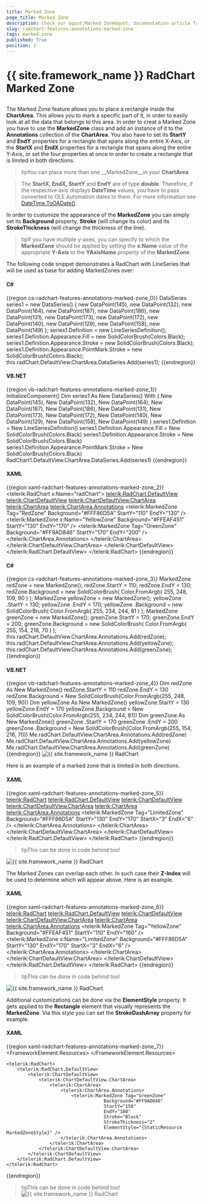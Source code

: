 ```yaml
---
title: Marked Zone
page_title: Marked Zone
description: Check our &quot;Marked Zone&quot; documentation article for the RadChart {{ site.framework_name }} control.
slug: radchart-features-annotations-marked-zone
tags: marked,zone
published: True
position: 2
---
```


# {{ site.framework_name }} RadChart Marked Zone



## 

The Marked Zone feature allows you to place a rectangle inside the __ChartArea__. This allows you to mark a specific part of it, in order to easily look at all the data that belongs to this area. In order to creat a Marked Zone you have to use the __MarkedZone__ class and add an instance of it to the __Annotations__ collection of the __ChartArea__. You also have to set its __StartY__ and __EndY__ properties for a rectangle that spans along the entire X-Axis, or the __StartX__ and __EndX__ properties for a rectangle that spans along the entire Y-Axis, or set the four properties at once in order to create a rectangle that is limited in both directions.

>tipYou can place more than one __MarkedZone__in your __ChartArea__.

>The __StartX, EndX, StartY__ and __EndY__ are of type __double__. Therefore, if the respective axis displays __DateTime__ values, you have to pass converted to OLE Automation dates to them. For more information see [DateTime.ToOADate()](http://msdn.microsoft.com/en-us/library/system.datetime.tooadate(VS.95).aspx). 

In order to customize the appearance of the __MarkedZone__ you can simply set its __Background__ property, __Stroke__ (will change its color) and its __StrokeThickness__ (will change the thickness of the line).

>tipIf you have multiple y-axes, you can specify to which the __MarkedZone__ should be applied by setting the __x:Name__ value of the appropriate __Y-Axis__ to the __YAxisName__ property of the __MarkedZone__.

The following code snippet demonstrates a RadChart with LineSeries that will be used as base for adding MarkedZones over:

#### __C#__

{{region cs-radchart-features-annotations-marked-zone_0}}
	DataSeries series1 = new DataSeries()
	 {
	   new DataPoint(145),
	   new DataPoint(132),
	   new DataPoint(164),
	   new DataPoint(187),
	   new DataPoint(186),
	   new DataPoint(131),
	   new DataPoint(173),
	   new DataPoint(172),
	   new DataPoint(140),
	   new DataPoint(129),
	   new DataPoint(158),
	   new DataPoint(149)
	 };
	series1.Definition = new LineSeriesDefinition();
	series1.Definition.Appearance.Fill = new SolidColorBrush(Colors.Black);
	series1.Definition.Appearance.Stroke = new SolidColorBrush(Colors.Black);
	series1.Definition.Appearance.PointMark.Stroke = new SolidColorBrush(Colors.Black);
	this.radChart.DefaultView.ChartArea.DataSeries.Add(series1);
{{endregion}}



#### __VB.NET__

{{region vb-radchart-features-annotations-marked-zone_1}}
	InitializeComponent()
	Dim series1 As New DataSeries() With
	{ New DataPoint(145),
	New DataPoint(132),
	New DataPoint(164),
	New DataPoint(187),
	New DataPoint(186), 
	New DataPoint(131), 
	New DataPoint(173),
	New DataPoint(172),
	New DataPoint(140), 
	New DataPoint(129), 
	New DataPoint(158), 
	New DataPoint(149)
	}
	series1.Definition = New LineSeriesDefinition()
	series1.Definition.Appearance.Fill = New SolidColorBrush(Colors.Black)
	series1.Definition.Appearance.Stroke = New SolidColorBrush(Colors.Black)
	series1.Definition.Appearance.PointMark.Stroke = New SolidColorBrush(Colors.Black)
	RadChart1.DefaultView.ChartArea.DataSeries.Add(series1)
	{{endregion}}



#### __XAML__

{{region xaml-radchart-features-annotations-marked-zone_2}}
	<telerik:RadChart x:Name="radChart">
	    <telerik:RadChart.DefaultView>
	        <telerik:ChartDefaultView>
	            <telerik:ChartDefaultView.ChartArea>
	                <telerik:ChartArea>
	                    <telerik:ChartArea.Annotations>
	                        <telerik:MarkedZone Tag="RedZone"
	                                            Background="#FFF86D5A"
	                                            StartY="110"
	                                            EndY="130" />
	                        <telerik:MarkedZone x:Name="YellowZone"
	                                            Background="#FFEAF451"
	                                            StartY="130"
	                                            EndY="170" />
	                        <telerik:MarkedZone Tag="GreenZone"
	                                            Background="#FF9AD846"
	                                            StartY="170"
	                                            EndY="200" />
	                    </telerik:ChartArea.Annotations>
	                </telerik:ChartArea>
	            </telerik:ChartDefaultView.ChartArea>
	        </telerik:ChartDefaultView>
	    </telerik:RadChart.DefaultView>
	</telerik:RadChart>
{{endregion}}



#### __C#__

{{region cs-radchart-features-annotations-marked-zone_3}}
	MarkedZone redZone = new MarkedZone();
	redZone.StartY = 110;
	redZone.EndY = 130;
	redZone.Background = new SolidColorBrush( Color.FromArgb( 255, 248, 109, 90 ) );
	MarkedZone yellowZone = new MarkedZone();
	yellowZone .StartY = 130;
	yellowZone .EndY = 170;
	yellowZone .Background = new SolidColorBrush( Color.FromArgb( 255, 234, 244, 81 ) );
	MarkedZone greenZone = new MarkedZone();
	greenZone.StartY = 170;
	greenZone.EndY = 200;
	greenZone.Background = new SolidColorBrush( Color.FromArgb( 255, 154, 216, 70 ) );
	this.radChart.DefaultView.ChartArea.Annotations.Add(redZone);
	this.radChart.DefaultView.ChartArea.Annotations.Add(yellowZone);
	this.radChart.DefaultView.ChartArea.Annotations.Add(greenZone);
{{endregion}}



#### __VB.NET__

{{region vb-radchart-features-annotations-marked-zone_4}}
	Dim redZone As New MarkedZone()
	redZone.StartY = 110
	redZone.EndY = 130
	redZone.Background = New SolidColorBrush(Color.FromArgb(255, 248, 109, 90))
	Dim yellowZone As New MarkedZone()
	yellowZone.StartY = 130
	yellowZone.EndY = 170
	yellowZone.Background = New SolidColorBrush(Color.FromArgb(255, 234, 244, 81))
	Dim greenZone As New MarkedZone()
	greenZone .StartY = 170
	greenZone .EndY = 200
	greenZone .Background = New SolidColorBrush(Color.FromArgb(255, 154, 216, 70))
	Me.radChart.DefaultView.ChartArea.Annotations.Add(redZone)
	Me.radChart.DefaultView.ChartArea.Annotations.Add(yellowZone)
	Me.radChart.DefaultView.ChartArea.Annotations.Add(greenZone)
	{{endregion}}
![{{ site.framework_name }} RadChart  ](images/RadChart_Features_Annotations_MarkedZone_01.png)

Here is an example of a marked zone that is limited in both directions.

#### __XAML__

{{region xaml-radchart-features-annotations-marked-zone_5}}
	<telerik:RadChart>
	    <telerik:RadChart.DefaultView>
	        <telerik:ChartDefaultView>
	            <telerik:ChartDefaultView.ChartArea>
	                <telerik:ChartArea>
	                    <telerik:ChartArea.Annotations>
	                        <telerik:MarkedZone Tag="LimitedZone"
	                                            Background="#FFF86D5A"
	                                            StartY="130"
	                                            EndY="170"
	                                            StartX="3"
	                                            EndX="6" />
	                    </telerik:ChartArea.Annotations>
	                </telerik:ChartArea>
	            </telerik:ChartDefaultView.ChartArea>
	        </telerik:ChartDefaultView>
	    </telerik:RadChart.DefaultView>
	</telerik:RadChart>
{{endregion}}



>tipThis can be done in code behind too!

![{{ site.framework_name }} RadChart  ](images/RadChart_Features_Annotations_MarkedZone_02.png)

The Marked Zones can overlap each other. In such case their __Z-Index__ will be used to determine which will appear above. Here is an example.

#### __XAML__

{{region xaml-radchart-features-annotations-marked-zone_6}}
	<telerik:RadChart>
	    <telerik:RadChart.DefaultView>
	        <telerik:ChartDefaultView>
	            <telerik:ChartDefaultView.ChartArea>
	                <telerik:ChartArea>
	                    <telerik:ChartArea.Annotations>
	                        <telerik:MarkedZone Tag="YellowZone"
	                                            Background="#FFEAF451"
	                                            StartY="110"
	                                            EndY="160" />
	                        <telerik:MarkedZone x:Name="LimitedZone"
	                                            Background="#FFF86D5A"
	                                            StartY="130"
	                                            EndY="170"
	                                            StartX="3"
	                                            EndX="6" />
	                    </telerik:ChartArea.Annotations>
	                </telerik:ChartArea>
	            </telerik:ChartDefaultView.ChartArea>
	        </telerik:ChartDefaultView>
	    </telerik:RadChart.DefaultView>
	  </telerik:RadChart>
{{endregion}}



>tipThis can be done in code behind too!

![{{ site.framework_name }} RadChart  ](images/RadChart_Features_Annotations_MarkedZone_03.png)

Additional customizations can be done via the __ElementStyle__ property. It gets applied to the __Rectangle__ element that visually represents the __MarkedZone__. Via this style you can set the __StrokeDashArray__ property for example.

#### __XAML__

{{region xaml-radchart-features-annotations-marked-zone_7}}
	<FrameworkElement.Resources>
	    <Style x:Key="MarkedZoneStyle"
	    TargetType="Rectangle">
	        <Setter Property="StrokeDashArray"
	        Value="1,1" />
	    </Style>
	</FrameworkElement.Resources>
	
	<telerik:RadChart>
	    <telerik:RadChart.DefaultView>
	        <telerik:ChartDefaultView>
	            <telerik:ChartDefaultView.ChartArea>
	                <telerik:ChartArea>
	                    <telerik:ChartArea.Annotations>
	                        <telerik:MarkedZone Tag="GreenZone"
	                                    Background="#FF9AD846"
	                                    StartY="150"
	                                    EndY="180"
	                                    Stroke="Black"
	                                    StrokeThickness="2"
	                                    ElementStyle="{StaticResource MarkedZoneStyle}" />
	                    </telerik:ChartArea.Annotations>
	                </telerik:ChartArea>
	            </telerik:ChartDefaultView.ChartArea>
	        </telerik:ChartDefaultView>
	    </telerik:RadChart.DefaultView>
	</telerik:RadChart>
{{endregion}}



>tipThis can be done in code behind too!
![{{ site.framework_name }} RadChart  ](images/RadChart_Features_Annotations_MarkedZone_04.png)
